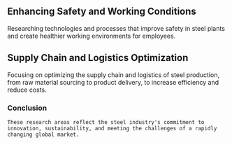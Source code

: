 ## Enhancing Safety and Working Conditions
Researching technologies and processes that improve safety in steel plants and create healthier working environments for employees.

## Supply Chain and Logistics Optimization
Focusing on optimizing the supply chain and logistics of steel production, from raw material sourcing to product delivery, to increase efficiency and reduce costs.

### Conclusion
    These research areas reflect the steel industry's commitment to innovation, sustainability, and meeting the challenges of a rapidly changing global market.